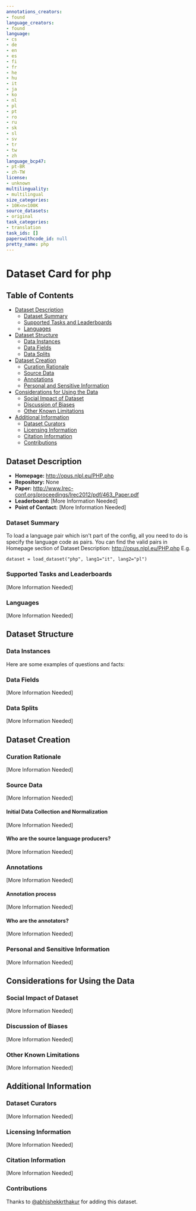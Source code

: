 ```yaml
---
annotations_creators:
- found
language_creators:
- found
language:
- cs
- de
- en
- es
- fi
- fr
- he
- hu
- it
- ja
- ko
- nl
- pl
- pt
- ro
- ru
- sk
- sl
- sv
- tr
- tw
- zh
language_bcp47:
- pt-BR
- zh-TW
license:
- unknown
multilinguality:
- multilingual
size_categories:
- 10K<n<100K
source_datasets:
- original
task_categories:
- translation
task_ids: []
paperswithcode_id: null
pretty_name: php
---
```


# Dataset Card for php

## Table of Contents
- [Dataset Description](#dataset-description)
  - [Dataset Summary](#dataset-summary)
  - [Supported Tasks and Leaderboards](#supported-tasks-and-leaderboards)
  - [Languages](#languages)
- [Dataset Structure](#dataset-structure)
  - [Data Instances](#data-instances)
  - [Data Fields](#data-fields)
  - [Data Splits](#data-splits)
- [Dataset Creation](#dataset-creation)
  - [Curation Rationale](#curation-rationale)
  - [Source Data](#source-data)
  - [Annotations](#annotations)
  - [Personal and Sensitive Information](#personal-and-sensitive-information)
- [Considerations for Using the Data](#considerations-for-using-the-data)
  - [Social Impact of Dataset](#social-impact-of-dataset)
  - [Discussion of Biases](#discussion-of-biases)
  - [Other Known Limitations](#other-known-limitations)
- [Additional Information](#additional-information)
  - [Dataset Curators](#dataset-curators)
  - [Licensing Information](#licensing-information)
  - [Citation Information](#citation-information)
  - [Contributions](#contributions)

## Dataset Description

- **Homepage:** http://opus.nlpl.eu/PHP.php
- **Repository:** None
- **Paper:** http://www.lrec-conf.org/proceedings/lrec2012/pdf/463_Paper.pdf
- **Leaderboard:** [More Information Needed]
- **Point of Contact:** [More Information Needed]

### Dataset Summary


To load a language pair which isn't part of the config, all you need to do is specify the language code as pairs.
You can find the valid pairs in Homepage section of Dataset Description: http://opus.nlpl.eu/PHP.php
E.g.

`dataset = load_dataset("php", lang1="it", lang2="pl")`


### Supported Tasks and Leaderboards

[More Information Needed]

### Languages

[More Information Needed]

## Dataset Structure

### Data Instances

Here are some examples of questions and facts:


### Data Fields

[More Information Needed]

### Data Splits

[More Information Needed]

## Dataset Creation

### Curation Rationale

[More Information Needed]

### Source Data

[More Information Needed]

#### Initial Data Collection and Normalization

[More Information Needed]

#### Who are the source language producers?

[More Information Needed]

### Annotations

[More Information Needed]

#### Annotation process

[More Information Needed]

#### Who are the annotators?

[More Information Needed]

### Personal and Sensitive Information

[More Information Needed]

## Considerations for Using the Data

### Social Impact of Dataset

[More Information Needed]

### Discussion of Biases

[More Information Needed]

### Other Known Limitations

[More Information Needed]

## Additional Information

### Dataset Curators

[More Information Needed]

### Licensing Information

[More Information Needed]

### Citation Information

[More Information Needed]

### Contributions

Thanks to [@abhishekkrthakur](https://github.com/abhishekkrthakur) for adding this dataset.
